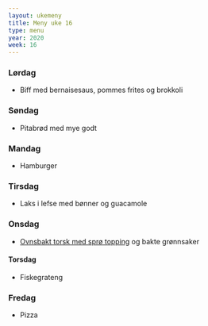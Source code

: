 ```yaml
---
layout: ukemeny
title: Meny uke 16
type: menu
year: 2020
week: 16
---
```


### Lørdag

- Biff med bernaisesaus, pommes frites og brokkoli

### Søndag

-  Pitabrød med mye godt

### Mandag

- Hamburger

### Tirsdag

- Laks i lefse med bønner og guacamole

### Onsdag

- [Ovnsbakt torsk med sprø topping](https://www.godt.no/#!/oppskrift/8246/ovnsbakt-torsk-med-sproe-topping-kapers-og-sitronsmoer) og bakte grønnsaker

#### Torsdag

- Fiskegrateng

### Fredag

- Pizza
